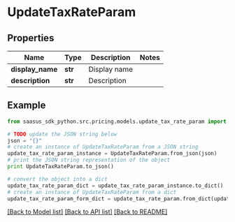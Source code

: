 # UpdateTaxRateParam


## Properties

Name | Type | Description | Notes
------------ | ------------- | ------------- | -------------
**display_name** | **str** | Display name | 
**description** | **str** | Description | 

## Example

```python
from saasus_sdk_python.src.pricing.models.update_tax_rate_param import UpdateTaxRateParam

# TODO update the JSON string below
json = "{}"
# create an instance of UpdateTaxRateParam from a JSON string
update_tax_rate_param_instance = UpdateTaxRateParam.from_json(json)
# print the JSON string representation of the object
print UpdateTaxRateParam.to_json()

# convert the object into a dict
update_tax_rate_param_dict = update_tax_rate_param_instance.to_dict()
# create an instance of UpdateTaxRateParam from a dict
update_tax_rate_param_form_dict = update_tax_rate_param.from_dict(update_tax_rate_param_dict)
```
[[Back to Model list]](../README.md#documentation-for-models) [[Back to API list]](../README.md#documentation-for-api-endpoints) [[Back to README]](../README.md)


